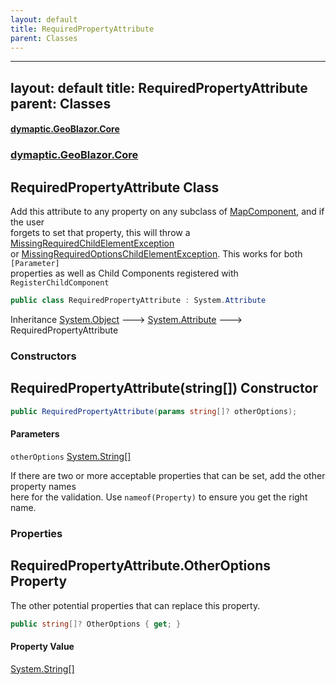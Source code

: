 ```yaml
---
layout: default
title: RequiredPropertyAttribute
parent: Classes
---
```

---
layout: default
title: RequiredPropertyAttribute
parent: Classes
---
#### [dymaptic.GeoBlazor.Core](index.html 'index')
### [dymaptic.GeoBlazor.Core](index.html#dymaptic.GeoBlazor.Core 'dymaptic.GeoBlazor.Core')

## RequiredPropertyAttribute Class

Add this attribute to any property on any subclass of [MapComponent](dymaptic.GeoBlazor.Core.Components.MapComponent.html 'dymaptic.GeoBlazor.Core.Components.MapComponent'), and if the user  
forgets to set that property, this will throw a [MissingRequiredChildElementException](dymaptic.GeoBlazor.Core.Exceptions.MissingRequiredChildElementException.html 'dymaptic.GeoBlazor.Core.Exceptions.MissingRequiredChildElementException')  
or [MissingRequiredOptionsChildElementException](dymaptic.GeoBlazor.Core.Exceptions.MissingRequiredOptionsChildElementException.html 'dymaptic.GeoBlazor.Core.Exceptions.MissingRequiredOptionsChildElementException'). This works for both `[Parameter]`  
properties as well as Child Components registered with `RegisterChildComponent`

```csharp
public class RequiredPropertyAttribute : System.Attribute
```

Inheritance [System.Object](https://docs.microsoft.com/en-us/dotnet/api/System.Object 'System.Object') &#129106; [System.Attribute](https://docs.microsoft.com/en-us/dotnet/api/System.Attribute 'System.Attribute') &#129106; RequiredPropertyAttribute
### Constructors

<a name='dymaptic.GeoBlazor.Core.RequiredPropertyAttribute.RequiredPropertyAttribute(string[])'></a>

## RequiredPropertyAttribute(string[]) Constructor

```csharp
public RequiredPropertyAttribute(params string[]? otherOptions);
```
#### Parameters

<a name='dymaptic.GeoBlazor.Core.RequiredPropertyAttribute.RequiredPropertyAttribute(string[]).otherOptions'></a>

`otherOptions` [System.String](https://docs.microsoft.com/en-us/dotnet/api/System.String 'System.String')[[]](https://docs.microsoft.com/en-us/dotnet/api/System.Array 'System.Array')

If there are two or more acceptable properties that can be set, add the other property names  
here for the validation. Use `nameof(Property)` to ensure you get the right name.
### Properties

<a name='dymaptic.GeoBlazor.Core.RequiredPropertyAttribute.OtherOptions'></a>

## RequiredPropertyAttribute.OtherOptions Property

The other potential properties that can replace this property.

```csharp
public string[]? OtherOptions { get; }
```

#### Property Value
[System.String](https://docs.microsoft.com/en-us/dotnet/api/System.String 'System.String')[[]](https://docs.microsoft.com/en-us/dotnet/api/System.Array 'System.Array')

